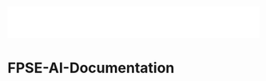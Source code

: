 <p align="center">
 <img src="https://github.com/dylangobey/FPSE-AI-Documentation/blob/main/Img/Logo.png" alt="FPS Engine Logo"></a>
</p>

# FPSE-AI-Documentation
